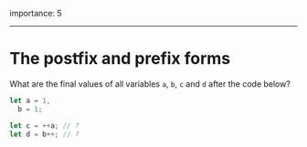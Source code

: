 importance: 5

---

# The postfix and prefix forms

What are the final values of all variables `a`, `b`, `c` and `d` after the code below?

```js
let a = 1,
  b = 1;

let c = ++a; // ?
let d = b++; // ?
```
